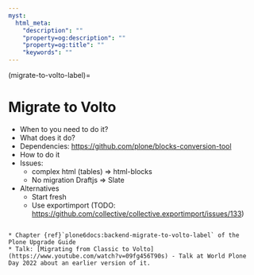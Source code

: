 ```yaml
---
myst:
  html_meta:
    "description": ""
    "property=og:description": ""
    "property=og:title": ""
    "keywords": ""
---
```


(migrate-to-volto-label)=

# Migrate to Volto

* When to you need to do it?
* What does it do?
* Dependencies: https://github.com/plone/blocks-conversion-tool
* How to do it
* Issues:
  * complex html (tables) => html-blocks
  * No migration Draftjs => Slate
* Alternatives
  * Start fresh
  * Use exportimport (TODO: https://github.com/collective/collective.exportimport/issues/133)

```{seealso}

* Chapter {ref}`plone6docs:backend-migrate-to-volto-label` of the Plone Upgrade Guide
* Talk: [Migrating from Classic to Volto](https://www.youtube.com/watch?v=09fg456T90s) - Talk at World Plone Day 2022 about an earlier version of it.

```